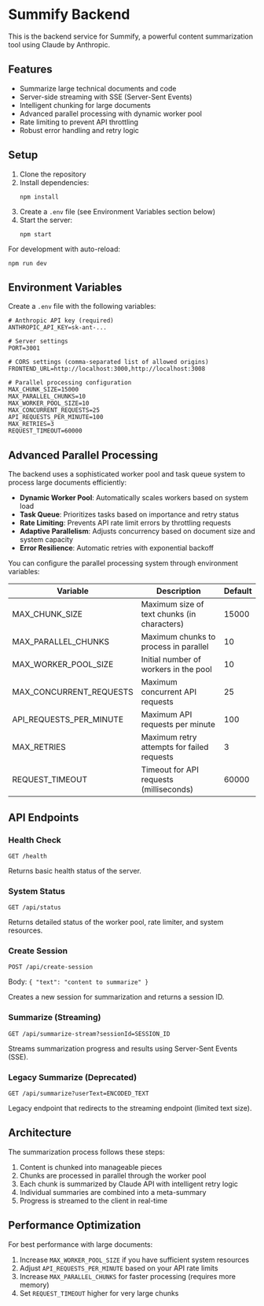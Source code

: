 # Summify Backend

This is the backend service for Summify, a powerful content summarization tool using Claude by Anthropic.

## Features

- Summarize large technical documents and code
- Server-side streaming with SSE (Server-Sent Events)
- Intelligent chunking for large documents
- Advanced parallel processing with dynamic worker pool
- Rate limiting to prevent API throttling
- Robust error handling and retry logic

## Setup

1. Clone the repository
2. Install dependencies:
   ```
   npm install
   ```
3. Create a `.env` file (see Environment Variables section below)
4. Start the server:
   ```
   npm start
   ```

For development with auto-reload:
```
npm run dev
```

## Environment Variables

Create a `.env` file with the following variables:

```
# Anthropic API key (required)
ANTHROPIC_API_KEY=sk-ant-...

# Server settings
PORT=3001

# CORS settings (comma-separated list of allowed origins)
FRONTEND_URL=http://localhost:3000,http://localhost:3008

# Parallel processing configuration
MAX_CHUNK_SIZE=15000
MAX_PARALLEL_CHUNKS=10
MAX_WORKER_POOL_SIZE=10
MAX_CONCURRENT_REQUESTS=25
API_REQUESTS_PER_MINUTE=100
MAX_RETRIES=3
REQUEST_TIMEOUT=60000
```

## Advanced Parallel Processing

The backend uses a sophisticated worker pool and task queue system to process large documents efficiently:

- **Dynamic Worker Pool**: Automatically scales workers based on system load
- **Task Queue**: Prioritizes tasks based on importance and retry status
- **Rate Limiting**: Prevents API rate limit errors by throttling requests
- **Adaptive Parallelism**: Adjusts concurrency based on document size and system capacity
- **Error Resilience**: Automatic retries with exponential backoff

You can configure the parallel processing system through environment variables:

| Variable | Description | Default |
|----------|-------------|---------|
| MAX_CHUNK_SIZE | Maximum size of text chunks (in characters) | 15000 |
| MAX_PARALLEL_CHUNKS | Maximum chunks to process in parallel | 10 |
| MAX_WORKER_POOL_SIZE | Initial number of workers in the pool | 10 |
| MAX_CONCURRENT_REQUESTS | Maximum concurrent API requests | 25 |
| API_REQUESTS_PER_MINUTE | Maximum API requests per minute | 100 |
| MAX_RETRIES | Maximum retry attempts for failed requests | 3 |
| REQUEST_TIMEOUT | Timeout for API requests (milliseconds) | 60000 |

## API Endpoints

### Health Check
```
GET /health
```
Returns basic health status of the server.

### System Status
```
GET /api/status
```
Returns detailed status of the worker pool, rate limiter, and system resources.

### Create Session
```
POST /api/create-session
```
Body: `{ "text": "content to summarize" }`

Creates a new session for summarization and returns a session ID.

### Summarize (Streaming)
```
GET /api/summarize-stream?sessionId=SESSION_ID
```
Streams summarization progress and results using Server-Sent Events (SSE).

### Legacy Summarize (Deprecated)
```
GET /api/summarize?userText=ENCODED_TEXT
```
Legacy endpoint that redirects to the streaming endpoint (limited text size).

## Architecture

The summarization process follows these steps:

1. Content is chunked into manageable pieces
2. Chunks are processed in parallel through the worker pool
3. Each chunk is summarized by Claude API with intelligent retry logic
4. Individual summaries are combined into a meta-summary
5. Progress is streamed to the client in real-time

## Performance Optimization

For best performance with large documents:

1. Increase `MAX_WORKER_POOL_SIZE` if you have sufficient system resources
2. Adjust `API_REQUESTS_PER_MINUTE` based on your API rate limits
3. Increase `MAX_PARALLEL_CHUNKS` for faster processing (requires more memory)
4. Set `REQUEST_TIMEOUT` higher for very large chunks 